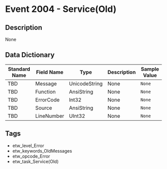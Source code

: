 # Event 2004 - Service(Old)

## Description
None

## Data Dictionary
|Standard Name|Field Name|Type|Description|Sample Value|
|---|---|---|---|---|
|TBD|Message|UnicodeString|None|`None`|
|TBD|Function|AnsiString|None|`None`|
|TBD|ErrorCode|Int32|None|`None`|
|TBD|Source|AnsiString|None|`None`|
|TBD|LineNumber|UInt32|None|`None`|

## Tags
* etw_level_Error
* etw_keywords_OldMessages
* etw_opcode_Error
* etw_task_Service(Old)